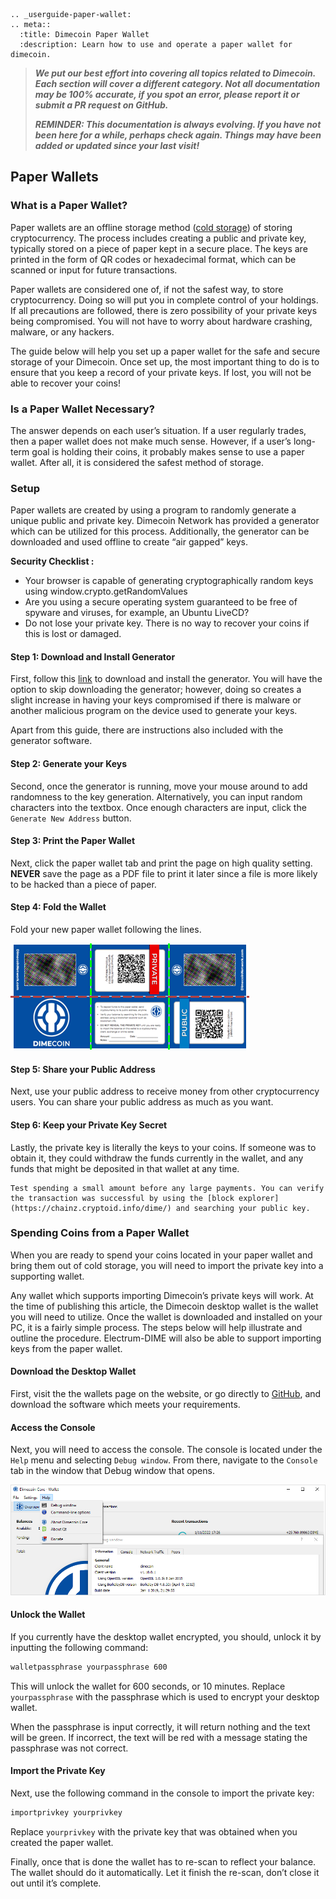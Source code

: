 ```{eval-rst}
.. _userguide-paper-wallet:
.. meta::
  :title: Dimecoin Paper Wallet
  :description: Learn how to use and operate a paper wallet for dimecoin.
```

> ***We put our best effort into covering all topics related to Dimecoin. Each section will cover a different category. Not all documentation may be 100% accurate, if you spot an error, please report it or submit a PR request on GitHub.***
>
> ***REMINDER: This documentation is always evolving. If you have not been here for a while, perhaps check again. Things may have been added or updated since your last visit!***

## Paper Wallets

### What is a Paper Wallet?

Paper wallets are an offline storage method ([cold storage](../resources/glossary.md#cold-storage)) of storing cryptocurrency. The process includes creating a public and private key, typically stored on a piece of paper kept in a secure place. The keys are printed in the form of QR codes or hexadecimal format, which can be scanned or input for future transactions.

Paper wallets are considered one of, if not the safest way, to store cryptocurrency. Doing so will put you in complete control of your holdings. If all precautions are followed, there is zero possibility of your private keys being compromised. You will not have to worry about hardware crashing, malware, or any hackers.

The guide below will help you set up a paper wallet for the safe and secure storage of your Dimecoin. Once set up, the most important thing to do is to ensure that you keep a record of your private keys. If lost, you will not be able to recover your coins!

### Is a Paper Wallet Necessary?

The answer depends on each user’s situation. If a user regularly trades, then a paper wallet does not make much sense. However, if a user’s long-term goal is holding their coins, it probably makes sense to use a paper wallet. After all, it is considered the safest method of storage.

### Setup

Paper wallets are created by using a program to randomly generate a unique public and private key. Dimecoin Network has provided a generator which can be utilized for this process. Additionally, the generator can be downloaded and used offline to create “air gapped” keys.

**Security Checklist :**

* Your browser is capable of generating cryptographically random keys using window.crypto.getRandomValues
* Are you using a secure operating system guaranteed to be free of spyware and viruses, for example, an Ubuntu LiveCD?
* Do not lose your private key. There is no way to recover your coins if this is lost or damaged.

#### Step 1: Download and Install Generator

First, follow this [link](https://www.dimecoinnetwork.com/wp-content/uploads/2021/03/dimecoin_paper_wallet_creator_1_0_0.zip) to download and install the generator. You will have the option to skip downloading the generator; however, doing so creates a slight increase in having your keys compromised if there is malware or another malicious program on the device used to generate your keys.

Apart from this guide, there are instructions also included with the generator software.

#### Step 2: Generate your Keys

Second, once the generator is running, move your mouse around to add randomness to the key generation. Alternatively, you can input random characters into the textbox. Once enough characters are input, click the `Generate New Address` button.

#### Step 3: Print the Paper Wallet

Next, click the paper wallet tab and print the page on high quality setting. **NEVER** save the page as a PDF file to print it later since a file is more likely to be hacked than a piece of paper.

#### Step 4: Fold the Wallet

Fold your new paper wallet following the lines.

![Paper Wallet Folding Instructions](../../img/dev/foldinginstructions.png)

#### Step 5: Share your Public Address

Next, use your public address to receive money from other cryptocurrency users. You can share your public address as much as you want.

#### Step 6: Keep your Private Key Secret

Lastly, the private key is literally the keys to your coins. If someone was to obtain it, they could withdraw the funds currently in the wallet, and any funds that might be deposited in that wallet at any time.

```{tip}
Test spending a small amount before any large payments. You can verify the transaction was successful by using the [block explorer](https://chainz.cryptoid.info/dime/) and searching your public key.
```

### Spending Coins from a Paper Wallet

When you are ready to spend your coins located in your paper wallet and bring them out of cold storage, you will need to import the private key into a supporting wallet.

Any wallet which supports importing Dimecoin’s private keys will work. At the time of publishing this article, the Dimecoin desktop wallet is the wallet you will need to utilize. Once the wallet is downloaded and installed on your PC, it is a fairly simple process. The steps below will help illustrate and outline the procedure. Electrum-DIME will also be able to support importing keys from the paper wallet.

#### Download the Desktop Wallet

First, visit the the wallets page on the website, or go directly to [GitHub](https://github.com/dime-coin/dimecoin/releases/latest), and download the software which meets your requirements.

#### Access the Console

Next, you will need to access the console. The console is located under the `Help` menu and selecting `Debug window`. From there, navigate to the `Console` tab in the window that Debug window that opens.

![Debug Console Access](../../img/dev/debug-console-help-tab.png)

#### Unlock the Wallet

If you currently have the desktop wallet encrypted, you should, unlock it by inputting the following command:

``` bash
walletpassphrase yourpassphrase 600
```

This will unlock the wallet for 600 seconds, or 10 minutes. Replace `yourpassphrase` with the passphrase which is used to encrypt your desktop wallet.

When the passphrase is input correctly, it will return nothing and the text will be green. If incorrect, the text will be red with a message stating the passphrase was not correct.

#### Import the Private Key

Next, use the following command in the console to import the private key:

``` bash
importprivkey yourprivkey
```

Replace `yourprivkey` with the private key that was obtained when you created the paper wallet.

Finally, once that is done the wallet has to re-scan to reflect your balance. The wallet should do it automatically. Let it finish the re-scan, don’t close it out until it’s complete.
